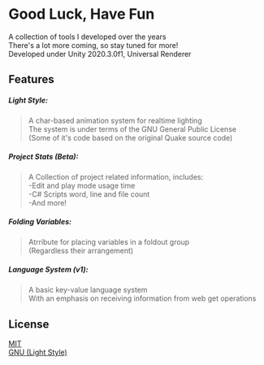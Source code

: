 # Good Luck, Have Fun
A collection of tools I developed over the years <br/>
There's a lot more coming, so stay tuned for more! <br/>
Developed under Unity 2020.3.0f1, Universal Renderer

## Features

##### Light Style:
>A char-based animation system for realtime lighting <br/>
The system is under terms of the GNU General Public License <br/>
(Some of it's code based on the original Quake source code)

##### Project Stats (Beta): 
>A Collection of project related information, includes: <br/>
-Edit and play mode usage time <br/>
-C# Scripts word, line and file count <br/>
-And more!

##### Folding Variables:
>Atrribute for placing variables in a foldout group <br/>
(Regardless their arrangement)

##### Language System (v1): 
>A basic key-value language system <br/>
With an emphasis on receiving information from web get operations

## License
[MIT](https://github.com/StaviRare/Open-Source/blob/main/LICENSE) <br/>
[GNU (Light Style)](https://github.com/id-Software/Quake/blob/bf4ac424ce754894ac8f1dae6a3981954bc9852d/gnu.txt)